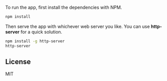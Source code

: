
To run the app, first install the dependencies with NPM.

```bash
npm install
```

Then serve the app with whichever web server you like. You can use **http-server** for a quick solution.

```bash
npm install -g http-server
http-server
```

## License

MIT